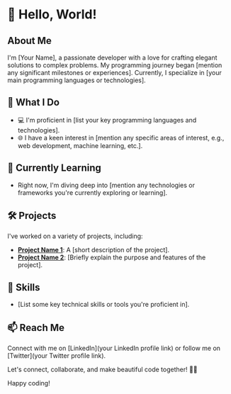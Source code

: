 # 👋 Hello, World!

## About Me
I'm [Your Name], a passionate developer with a love for crafting elegant solutions to complex problems. My programming journey began [mention any significant milestones or experiences]. Currently, I specialize in [your main programming languages or technologies].

## 🚀 What I Do
- 💻 I'm proficient in [list your key programming languages and technologies].
- 🌐 I have a keen interest in [mention any specific areas of interest, e.g., web development, machine learning, etc.].

## 🌱 Currently Learning
- Right now, I'm diving deep into [mention any technologies or frameworks you're currently exploring or learning].

## 🛠️ Projects
I've worked on a variety of projects, including:

- [**Project Name 1**](link): A [short description of the project].
- [**Project Name 2**](link): [Briefly explain the purpose and features of the project].

## 🔧 Skills
- [List some key technical skills or tools you're proficient in].

## 📫 Reach Me
Connect with me on [LinkedIn](your LinkedIn profile link) or follow me on [Twitter](your Twitter profile link).

Let's connect, collaborate, and make beautiful code together! 🌈✨

Happy coding!

<!--
**kusal2002/kusal2002** is a ✨ _special_ ✨ repository because its `README.md` (this file) appears on your GitHub profile.

Here are some ideas to get you started:

- 🔭 I’m currently working on ...
- 🌱 I’m currently learning ...
- 👯 I’m looking to collaborate on ...
- 🤔 I’m looking for help with ...
- 💬 Ask me about ...
- 📫 How to reach me: ...
- 😄 Pronouns: ...
- ⚡ Fun fact: ...
-->
